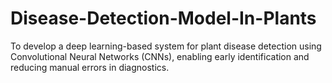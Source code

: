 # Disease-Detection-Model-In-Plants
To develop a deep learning-based system for plant disease detection using Convolutional Neural Networks (CNNs), enabling early identification and reducing manual errors in diagnostics.
